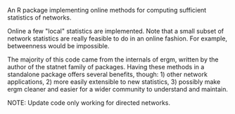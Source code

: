 An R package implementing online methods for computing sufficient
statistics of networks.

Online a few "local" statistics are implemented. Note that a small
subset of network statistics are really feasible to do in an online
fashion.  For example, betweenness would be impossible.

The majority of this code came from the internals of ergm, written by
the author of the statnet family of packages.  Having these methods in
a standalone package offers several benefits, though: 1) other network
applications, 2) more easily extensible to new statistics, 3) possibly
make ergm cleaner and easier for a wider community to understand and
maintain.

NOTE: Update code only working for directed networks.
